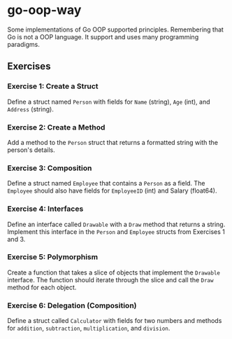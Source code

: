 # go-oop-way

Some implementations of Go OOP supported principles. Remembering that Go is not a OOP language. It support and uses many programming paradigms.

## Exercises

### Exercise 1: Create a Struct

Define a struct named `Person` with fields for `Name` (string), `Age` (int), and `Address` (string).

### Exercise 2: Create a Method

Add a method to the `Person` struct that returns a formatted string with the person's details.

### Exercise 3: Composition

Define a struct named `Employee` that contains a `Person` as a field. The `Employee` should also have fields for `EmployeeID` (int) and Salary 
(float64).

### Exercise 4: Interfaces

Define an interface called `Drawable` with a `Draw` method that returns a string. Implement this interface in the `Person` and `Employee` structs from Exercises 1 and 3.

### Exercise 5: Polymorphism

Create a function that takes a slice of objects that implement the `Drawable` interface. The function should iterate through the slice and call the `Draw` method for each object.

### Exercise 6: Delegation (Composition)

Define a struct called `Calculator` with fields for two numbers and methods for `addition`, `subtraction`, `multiplication`, and `division`.